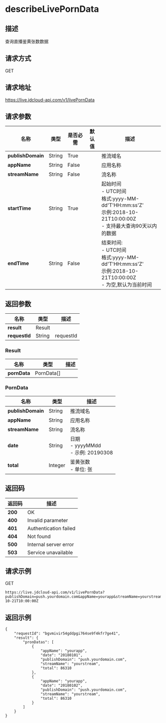 # describeLivePornData


## 描述
查询直播鉴黄张数数据

## 请求方式
GET

## 请求地址
https://live.jdcloud-api.com/v1/livePornData


## 请求参数
|名称|类型|是否必需|默认值|描述|
|---|---|---|---|---|
|**publishDomain**|String|True| |推流域名|
|**appName**|String|False| |应用名称|
|**streamName**|String|False| |流名称|
|**startTime**|String|True| |起始时间<br>- UTC时间<br>  格式:yyyy-MM-dd'T'HH:mm:ss'Z'<br>  示例:2018-10-21T10:00:00Z<br>- 支持最大查询90天以内的数据<br>|
|**endTime**|String|False| |结束时间:<br>- UTC时间<br>  格式:yyyy-MM-dd'T'HH:mm:ss'Z'<br>  示例:2018-10-21T10:00:00Z<br>- 为空,默认为当前时间<br>|


## 返回参数
|名称|类型|描述|
|---|---|---|
|**result**|Result| |
|**requestId**|String|requestId|

### Result
|名称|类型|描述|
|---|---|---|
|**pornData**|PornData[]| |
### PornData
|名称|类型|描述|
|---|---|---|
|**publishDomain**|String|推流域名|
|**appName**|String|应用名称|
|**streamName**|String|流名称|
|**date**|String|日期<br>- yyyyMMdd<br>- 示例: 20190308<br>|
|**total**|Integer|鉴黄张数<br>- 单位: 张<br>|

## 返回码
|返回码|描述|
|---|---|
|**200**|OK|
|**400**|Invalid parameter|
|**401**|Authentication failed|
|**404**|Not found|
|**500**|Internal server error|
|**503**|Service unavailable|

## 请求示例
GET
```
https://live.jdcloud-api.com/v1/livePornData?publishDomain=push.yourdomain.com&appName=yourapp&streamName=yourstream&startTime=2018-10-21T10:00:00Z

```

## 返回示例
```
{
    "requestId": "bgvmivir54gddpgi764se9f4kfr7ge41", 
    "result": {
        "pronDatas": [
            {
                "appName": "yourapp", 
                "date": "20180101", 
                "publishDomain": "push.yourdomain.com", 
                "streamName": "yourstream", 
                "total": 86310
            }, 
            {
                "appName": "yourapp", 
                "date": "20180102", 
                "publishDomain": "push.yourdomain.com", 
                "streamName": "yourstream", 
                "total": 86310
            }
        ]
    }
}
```
